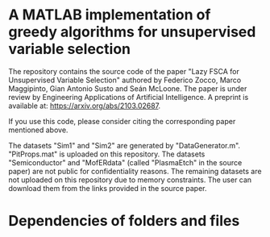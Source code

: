 # A MATLAB implementation of greedy algorithms for unsupervised variable selection
The repository contains the source code of the paper "Lazy FSCA for Unsupervised Variable Selection" authored by Federico Zocco, Marco Maggipinto, Gian Antonio Susto and Seán McLoone. The paper is under review by Engineering Applications of Artificial Intelligence. A preprint is available at: https://arxiv.org/abs/2103.02687.

If you use this code, please consider citing the corresponding paper mentioned above.

The datasets "Sim1" and "Sim2" are generated by "DataGenerator.m". "PitProps.mat" is uploaded on this repository. The datasets "Semiconductor" and "MofERdata" (called "PlasmaEtch" in the source paper) are not public for confidentiality reasons. The remaining datasets are not uploaded on this repository due to memory constraints. The user can download them from the links provided in the source paper. 

# Dependencies of folders and files


